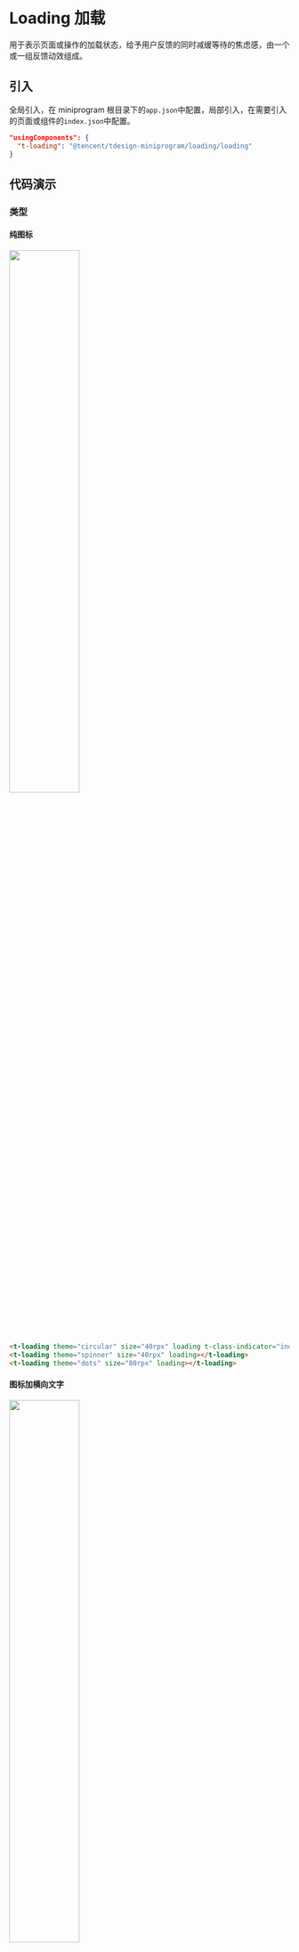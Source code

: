# Loading 加载

用于表示页面或操作的加载状态，给予用户反馈的同时减缓等待的焦虑感，由一个或一组反馈动效组成。

## 引入

全局引入，在 miniprogram 根目录下的`app.json`中配置，局部引入，在需要引入的页面或组件的`index.json`中配置。

```json
"usingComponents": {
  "t-loading": "@tencent/tdesign-miniprogram/loading/loading"
}
```

## 代码演示

### 类型

#### 纯图标

<img src="https://tdesign.gtimg.com/miniprogram/readme/loading-1.png" width="50%" height="50%">

```html
<t-loading theme="circular" size="40rpx" loading t-class-indicator="indicator-blue"></t-loading>
<t-loading theme="spinner" size="40rpx" loading></t-loading>
<t-loading theme="dots" size="80rpx" loading></t-loading>
```

#### 图标加横向文字

<img src="https://tdesign.gtimg.com/miniprogram/readme/loading-2.png" width="50%" height="50%">

```html
<t-loading
  theme="circular"
  size="40rpx"
  loading
  text="加载中..."
  t-class-indicator="indicator-blue"
></t-loading>
<t-loading theme="spinner" size="40rpx" loading text="加载中..."></t-loading>
<t-loading theme="circular" size="40rpx" loading style="color: #0052d9">
  <span slot="text">加载中...</span>
</t-loading>
```

#### 图标加竖向文字

<img src="https://tdesign.gtimg.com/miniprogram/readme/loading-3.png" width="50%" height="50%">

```html
<t-loading
  class="loading-style"
  theme="circular"
  size="40rpx"
  loading
  text="加载中"
  t-class-indicator="indicator-blue"
  layout="vertical"
></t-loading>
<view class="demo-section__desc">纯文字</view>
<t-loading class="loading-style" indicator="{{false}}" text="加载中..." loading></t-loading>
<view class="demo-section__desc">加载失败</view>
<t-loading theme="error" class="loading-style" loading bind:reload="reloadPage"></t-loading>
```

#### 进度条加载

<img src="https://tdesign.gtimg.com/miniprogram/readme/loading-4.png" width="50%" height="50%">

```html
<t-loading theme="bar" progress="{{progress}}" loading="{{isLoading}}"></t-loading>
```

```js
Page({
  data: {
    progress: 100,
    isLoading: false,
    barLoadingTimeOut: null,
  },

  onLoad() {
    const timeout = setTimeout(() => {
      this.setData({ isLoading: false });
    }, 10000);
    this.setData({
      progress: -1,
      isLoading: true,
      barLoadingTimeOut: timeout,
    });
  },

  onUnload() {
    clearTimeout(this.data.barLoadingTimeOut);
  },
});
```

### 状态

延迟显示进度条加载

```html
<t-loading
  class="loading-style"
  theme="circular"
  size="40rpx"
  text="加载中..."
  loading
  delay="{{1000}}"
  t-class-indicator="indicator-blue"
></t-loading>
```

### 加载速度

加载速度可配置，加载一周的时间单位（毫秒）

```html
<t-loading
  theme="circular"
  size="52rpx"
  text="加载中..."
  loading
  t-class-text="text-l"
  t-class-indicator="indicator-blue"
  duration="{{duration}}"
></t-loading>
```

## API

### Loading Props

| 名称             | 类型          | 默认值     | 说明                                                                                                                                                     | 必传 |
| ---------------- | ------------- | ---------- | -------------------------------------------------------------------------------------------------------------------------------------------------------- | ---- |
| delay            | Number        | 0          | 延迟显示加载效果的时间，用于防止请求速度过快引起的加载闪烁，单位：毫秒                                                                                   | N    |
| duration         | Number        | 800        | 加载动画执行完成一次的时间，单位：毫秒                                                                                                                   | N    |
| external-classes | Array         | -          | 组件类名，分别用于设置加载组件外层元素，加载组件文本，加载组件指示符，加载指示符内侧同心圆等元素类名。`['t-class', 't-class-text', 't-class-indicator']` | N    |
| indicator        | Boolean       | true       | 是否显示加载指示符                                                                                                                                       | N    |
| layout           | String        | horizontal | 对齐方式。可选项：horizontal/vertical                                                                                                                    | N    |
| loading          | Boolean       | true       | 是否处于加载状态                                                                                                                                         | N    |
| pause            | Boolean       | false      | 是否暂停动画                                                                                                                                             | N    |
| progress         | Number        | -          | 加载进度                                                                                                                                                 | N    |
| reverse          | Boolean       | -          | 加载动画是否反向                                                                                                                                         | N    |
| size             | String        | '40rpx'    | 尺寸，示例：40rpx/20px                                                                                                                                   | N    |
| text             | String / Slot | -          | 加载提示文案                                                                                                                                             | N    |
| theme            | String        | circular   | 加载组件类型。可选项：circular/spinner/bar/error/dots                                                                                                    | N    |
